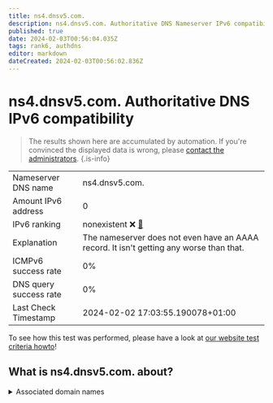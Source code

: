 ```yaml
---
title: ns4.dnsv5.com.
description: ns4.dnsv5.com. Authoritative DNS Nameserver IPv6 compatibility
published: true
date: 2024-02-03T00:56:04.035Z
tags: rank6, authdns
editor: markdown
dateCreated: 2024-02-03T00:56:02.836Z
---
```


# ns4.dnsv5.com. Authoritative DNS IPv6 compatibility

> The results shown here are accumulated by automation. If you're convinced the displayed data is wrong, please [contact the administrators](/howto/chat). 
{.is-info}




|   |   |
| - | - |
| Nameserver DNS name | ns4.dnsv5.com.
| Amount IPv6 address | 0
| IPv6 ranking | nonexistent :x: [🔗](/howto/ranking) |
| Explanation | The nameserver does not even have an AAAA record. It isn't getting any worse than that. |
| ICMPv6 success rate | 0%|
| DNS query success rate | 0% |
| Last Check Timestamp | 2024-02-02 17:03:55.190078+01:00 |

To see how this test was performed, please have a look at [our website test criteria howto](/howto/testcriteria/authdns)!


## What is ns4.dnsv5.com. about?






<details>
<summary>Associated domain names</summary>

en.pinduoduo.com

</details>
